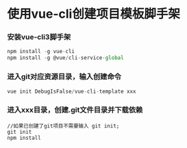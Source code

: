# 使用vue-cli创建项目模板脚手架
### 安装vue-cli3脚手架
```javascript
npm install -g vue-cli
npm install -g @vue/cli-service-global
```
### 进入git对应资源目录，输入创建命令
```javascript
vue init DebugIsFalse/vue-cli-template xxx
```
### 进入xxx目录，创建.git文件目录并下载依赖
```
//如果已创建了git项目不需要输入 git init;
git init
npm install
```
